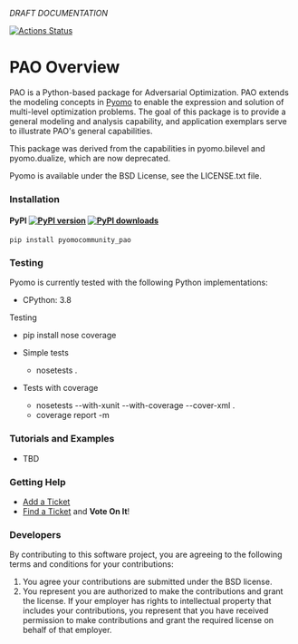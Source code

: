 *DRAFT DOCUMENTATION*

[![Actions Status](https://github.com/pyomocommunity/pao/workflows/ubuntu_python_matrix_test/badge.svg)](https://github.com/pyomocommunity/pao/actions)

# PAO Overview

PAO is a Python-based package for Adversarial Optimization.  PAO extends the modeling concepts in [Pyomo](https://github.com/Pyomo/pyomo) to enable the expression and solution of multi-level optimization problems. The goal of this package is to provide a general modeling and analysis capability, and application exemplars serve to illustrate PAO's general capabilities.

This package was derived from the capabilities in pyomo.bilevel and pyomo.dualize, which are now deprecated.

Pyomo is available under the BSD License, see the LICENSE.txt file.

### Installation

#### PyPI [![PyPI version](https://img.shields.io/pypi/v/pyomo.svg?maxAge=3600)](https://pypi.org/project/pao/) [![PyPI downloads](https://img.shields.io/pypi/dm/pyomo.svg?maxAge=21600)](https://pypistats.org/packages/pao)

    pip install pyomocommunity_pao
    
### Testing

Pyomo is currently tested with the following Python implementations:

* CPython: 3.8

Testing 

* pip install nose coverage

* Simple tests

  * nosetests .

* Tests with coverage

  * nosetests --with-xunit --with-coverage --cover-xml .
  * coverage report -m

### Tutorials and Examples

* TBD

### Getting Help

* [Add a Ticket](https://github.com/pyomocommunity/pao/issues/new)
* [Find a Ticket](https://github.com/pyomocommunity/pao/issues) and **Vote On It**!

### Developers

By contributing to this software project, you are agreeing to the following terms and conditions for your contributions:

1. You agree your contributions are submitted under the BSD license. 
2. You represent you are authorized to make the contributions and grant the license. If your employer has rights to intellectual property that includes your contributions, you represent that you have received permission to make contributions and grant the required license on behalf of that employer.


